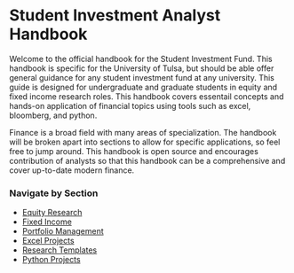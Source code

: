 # Student Investment Analyst Handbook

Welcome to the official handbook for the Student Investment Fund. This handbook is specific for the University of Tulsa, but should be able offer general guidance for any student investment fund at any university. This guide is designed for undergraduate and graduate students in equity and fixed income research roles. This handbook covers essentail concepts and hands-on application of financial topics using tools such as excel, bloomberg, and python.

Finance is a broad field with many areas of specialization. The handbook will be broken apart into sections to allow for specific applications, so feel free to jump around. This handbook is open source and encourages contribution of analysts so that this handbook can be a comprehensive and cover up-to-date modern finance.

### Navigate by Section
- [Equity Research](equity/)
- [Fixed Income](fixed-income/)
- [Portfolio Management](portfolio-management/)
- [Excel Projects](excel-projects/)
- [Research Templates](research-templates/)
- [Python Projects](python-projects/)

